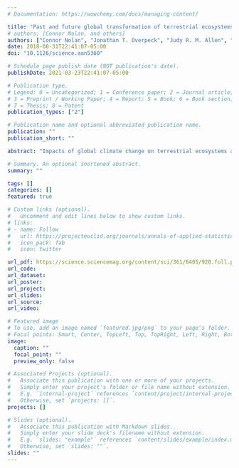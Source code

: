 ```yaml
---
# Documentation: https://wowchemy.com/docs/managing-content/

title: "Past and future global transformation of terrestrial ecosystems under climate change"
# authors: [Connor Nolan, and others]
authors: ["Connor Nolan", "Jonathan T. Overpeck", "Judy R. M. Allen", "Patricia M. Anderson", "Julio L. Betancourt", "Heather A. Binney", "Simon Brewer", "Mark B. Bush", "Brian M. Chase", "Rachid Cheddadi", "Morteza Djamali", "John Dodson", "Mary E. Edwards", "William D. Gosling", "Simon Haberle", "Sara C. Hotchkiss", "Brian Huntley", "Sarah J. Ivory", "A. Peter Kershaw", "Soo-Hyun Kim", "Claudio Latorre", "Michelle Leydet", "Anne-Marie Lézine", "Kam-Biu Liu", "Yao Liu", "A. V. Lozhkin", "Matt S. McGlone", "Robert A. Marchant", "Arata Momohara", "Patricio I. Moreno", "Stefanie Müller", "Bette L. Otto-Bliesner", "Caiming Shen", "Janelle Stevenson", "Hikaru Takahara", "Pavel E. Tarasov", "**admin**", "Annie Vincens", "Chengyu Weng", "Qinghai Xu", "Zhuo Zheng", "Stephen T. Jackson"]
date: 2018-08-31T22:41:07-05:00
doi: "10.1126/science.aan5360"

# Schedule page publish date (NOT publication's date).
publishDate: 2021-03-23T22:41:07-05:00

# Publication type.
# Legend: 0 = Uncategorized; 1 = Conference paper; 2 = Journal article;
# 3 = Preprint / Working Paper; 4 = Report; 5 = Book; 6 = Book section;
# 7 = Thesis; 8 = Patent
publication_types: ["2"]

# Publication name and optional abbreviated publication name.
publication: ""
publication_short: ""

abstract: "Impacts of global climate change on terrestrial ecosystems are imperfectly constrained by ecosystem models and direct observations. Pervasive ecosystem transformations occurred in response to warming and associated climatic changes during the last glacial-to-interglacial transition, which was comparable in magnitude to warming projected for the next century under high-emission scenarios. We reviewed 594 published paleoecological records to examine compositional and structural changes in terrestrial vegetation since the last glacial period and to project the magnitudes of ecosystem transformations under alternative future emission scenarios. Our results indicate that terrestrial ecosystems are highly sensitive to temperature change and suggest that, without major reductions in greenhouse gas emissions to the atmosphere, terrestrial ecosystems worldwide are at risk of major transformation, with accompanying disruption of ecosystem services and impacts on biodiversity."

# Summary. An optional shortened abstract.
summary: ""

tags: []
categories: []
featured: true

# Custom links (optional).
#   Uncomment and edit lines below to show custom links.
# links:
# - name: Follow
#   url: https://projecteuclid.org/journals/annals-of-applied-statistics/volume-13/issue-4/Predicting-paleoclimate-from-compositional-data-using-multivariate-Gaussian-process-inverse/10.1214/19-AOAS1281.short
#   icon_pack: fab
#   icon: twitter

url_pdf: https://science.sciencemag.org/content/sci/361/6405/920.full.pdf?casa_token=rY4rCHrg66wAAAAA:IWhQGRkR6b2M7OoYoX1kkcGf3V8ptvqp27V3aOE9xe1rWDCeynQ79fUMde82ERAuQlwUFgOrIkJ7xQ
url_code:
url_dataset:
url_poster:
url_project:
url_slides:
url_source:
url_video:

# Featured image
# To use, add an image named `featured.jpg/png` to your page's folder. 
# Focal points: Smart, Center, TopLeft, Top, TopRight, Left, Right, BottomLeft, Bottom, BottomRight.
image:
  caption: ""
  focal_point: ""
  preview_only: false

# Associated Projects (optional).
#   Associate this publication with one or more of your projects.
#   Simply enter your project's folder or file name without extension.
#   E.g. `internal-project` references `content/project/internal-project/index.md`.
#   Otherwise, set `projects: []`.
projects: []

# Slides (optional).
#   Associate this publication with Markdown slides.
#   Simply enter your slide deck's filename without extension.
#   E.g. `slides: "example"` references `content/slides/example/index.md`.
#   Otherwise, set `slides: ""`.
slides: ""
---
```

